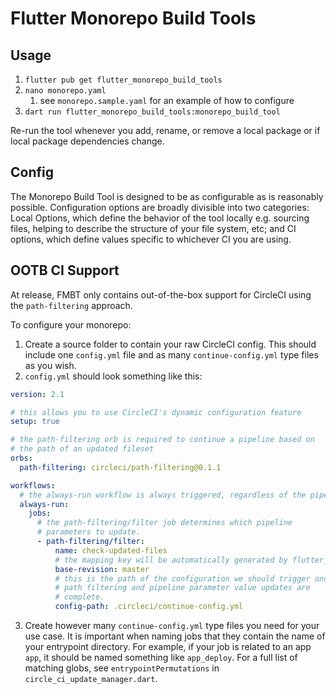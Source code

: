 # Flutter Monorepo Build Tools

## Usage

1. `flutter pub get flutter_monorepo_build_tools`
2. `nano monorepo.yaml`
   1. see `monorepo.sample.yaml` for an example of how to configure
3. `dart run flutter_monorepo_build_tools:monorepo_build_tool`

Re-run the tool whenever you add, rename, or remove a local package or if local package dependencies change.

## Config
The Monorepo Build Tool is designed to be as configurable as is reasonably possible. Configuration options
are broadly divisible into two categories: Local Options, which define the behavior of the tool locally
e.g. sourcing files, helping to describe the structure of your file system, etc; and CI options,
which define values specific to whichever CI you are using.


## OOTB CI Support
At release, FMBT only contains out-of-the-box support for CircleCI using the `path-filtering` approach.

To configure your monorepo:

1. Create a source folder to contain your raw CircleCI config. This should include one `config.yml` file and as many `continue-config.yml` type files as you wish.
2. `config.yml` should look something like this: 
```yaml
version: 2.1

# this allows you to use CircleCI's dynamic configuration feature
setup: true

# the path-filtering orb is required to continue a pipeline based on
# the path of an updated fileset
orbs:
  path-filtering: circleci/path-filtering@0.1.1

workflows:
  # the always-run workflow is always triggered, regardless of the pipeline parameters.
  always-run:
    jobs:
      # the path-filtering/filter job determines which pipeline
      # parameters to update.
      - path-filtering/filter:
          name: check-updated-files
          # the mapping key will be automatically generated by flutter_monorepo_build_tools
          base-revision: master
          # this is the path of the configuration we should trigger once
          # path filtering and pipeline parameter value updates are
          # complete.
          config-path: .circleci/continue-config.yml
```
3. Create however many `continue-config.yml` type files you need for your use case. It is important
when naming jobs that they contain the name of your entrypoint directory. For example, if your job 
is related to an app `app`, it should be named something like `app_deploy`. For a full list of matching
globs, see `entrypointPermutations` in `circle_ci_update_manager.dart`.